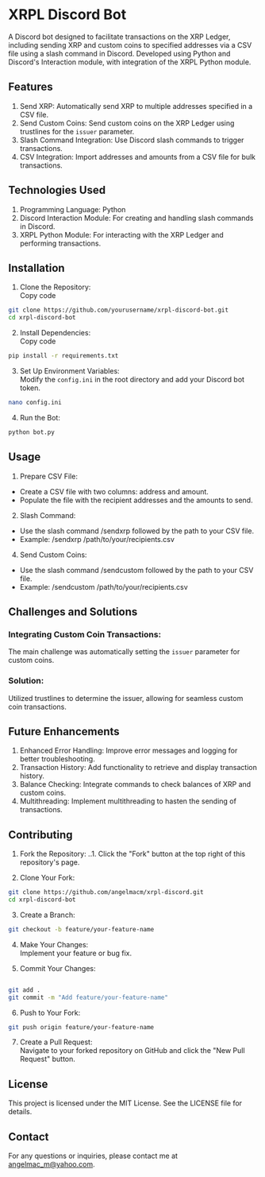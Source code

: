 # XRPL Discord Bot
A Discord bot designed to facilitate transactions on the XRP Ledger, including sending XRP and custom coins to specified addresses via a CSV file using a slash command in Discord. Developed using Python and Discord's Interaction module, with integration of the XRPL Python module.

## Features
1. Send XRP: Automatically send XRP to multiple addresses specified in a CSV file.
1. Send Custom Coins: Send custom coins on the XRP Ledger using trustlines for the ```issuer``` parameter.
2. Slash Command Integration: Use Discord slash commands to trigger transactions.
3. CSV Integration: Import addresses and amounts from a CSV file for bulk transactions.

## Technologies Used
1. Programming Language: Python
2. Discord Interaction Module: For creating and handling slash commands in Discord.
3. XRPL Python Module: For interacting with the XRP Ledger and performing transactions.

## Installation
1. Clone the Repository:<br>Copy code
  ```bash
git clone https://github.com/yourusername/xrpl-discord-bot.git
cd xrpl-discord-bot

  ```

2. Install Dependencies: <br> Copy code
```bash
pip install -r requirements.txt
```
3. Set Up Environment Variables:<br>
   Modify the ```config.ini``` in the root directory and add your Discord bot token.
```bash
nano config.ini
```
4. Run the Bot:
```bash
python bot.py
```

## Usage
1. Prepare CSV File:
* Create a CSV file with two columns: address and amount.
* Populate the file with the recipient addresses and the amounts to send.
  
2. Slash Command:
* Use the slash command /sendxrp followed by the path to your CSV file.
* Example: /sendxrp /path/to/your/recipients.csv
   
4. Send Custom Coins:
* Use the slash command /sendcustom followed by the path to your CSV file.
* Example: /sendcustom /path/to/your/recipients.csv

## Challenges and Solutions
### Integrating Custom Coin Transactions:
The main challenge was automatically setting the ```issuer``` parameter for custom coins.
### Solution:
Utilized trustlines to determine the issuer, allowing for seamless custom coin transactions.

## Future Enhancements
1. Enhanced Error Handling: Improve error messages and logging for better troubleshooting.
2. Transaction History: Add functionality to retrieve and display transaction history.
3. Balance Checking: Integrate commands to check balances of XRP and custom coins.
4. Multithreading: Implement multithreading to hasten the sending of transactions.

## Contributing
1. Fork the Repository:
   ..1. Click the "Fork" button at the top right of this repository's page.

3. Clone Your Fork:

``` bash
git clone https://github.com/angelmacm/xrpl-discord.git
cd xrpl-discord-bot
```

3. Create a Branch:
```bash
git checkout -b feature/your-feature-name
```

4. Make Your Changes:<br>Implement your feature or bug fix.
  
6. Commit Your Changes: <br>
```bash

git add .
git commit -m "Add feature/your-feature-name"
```

6. Push to Your Fork:
```bash
git push origin feature/your-feature-name
```

7. Create a Pull Request: <br>Navigate to your forked repository on GitHub and click the "New Pull Request" button.

## License
This project is licensed under the MIT License. See the LICENSE file for details.

## Contact
For any questions or inquiries, please contact me at [angelmac_m@yahoo.com](mailto:angelmac_m@yahoo.com).

